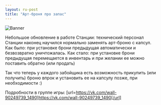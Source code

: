 ```yaml
---
layout: ru-post
title: "Арт-броня про запас"
---
```

![Banner](https://pp.userapi.com/c637724/v637724682/43dd0/_sCB3GMkCVo.jpg)

Небольшое обновление в работе Станции: технический персонал Станции наконец научился нормально заменять арт-броню с капсул.
Как было: при установке брони предыдущая автоматически и безвозвратно уничтожалась.
Как стало: при установке брони предыдущая перемещается в инвентарь и при желании ее можно поставить обратно (или продать)

Так что теперь у каждого забойщика есть возможность прикупить (или получить) броню впрок и установить ее на капсулу позже, при необходимости :)

Подробности в группе игры: [url=https://vk.com/wall-90249739_1490]https://vk.com/wall-90249739_1490[/url]
